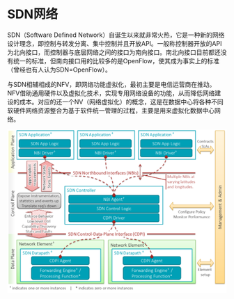 # SDN网络

SDN（Software Defined Network）自诞生以来就非常火热，它是一种新的网络设计理念，即控制与转发分离、集中控制并且开放API。一般称控制器开放的API为北向接口，而控制器与底层网络之间的接口为南向接口。南北向接口目前都还没有统一的标准，但南向接口用的比较多的是OpenFlow，使其成为事实上的标准（曾经也有人认为SDN=OpenFlow）。

与SDN相辅相成的NFV，即网络功能虚拟化，最初主要是电信运营商在推动。NFV借助通用硬件以及虚拟化技术，实现专用网络设备的功能，从而降低网络建设的成本。对应的还一个NV（网络虚拟化）的概念，这是在数据中心将各种不同软硬件网络资源整合为基于软件统一管理的过程，主要是用来虚拟化数据中心网络。

![](sdn-architecture.png)

